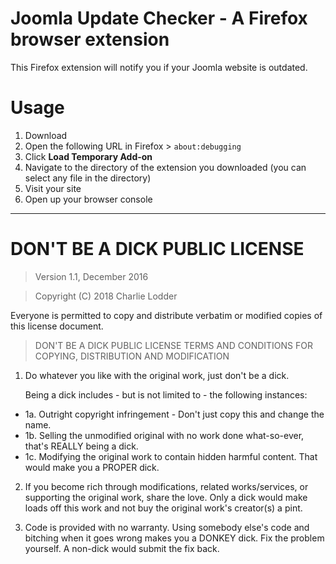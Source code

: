 # Joomla Update Checker - A Firefox browser extension

This Firefox extension will notify you if your Joomla website is outdated.

# Usage

1. Download
2. Open the following URL in Firefox > `about:debugging`
3. Click **Load Temporary Add-on**
4. Navigate to the directory of the extension you downloaded (you can select any file in the directory)
5. Visit your site
6. Open up your browser console

-------------------------------

# DON'T BE A DICK PUBLIC LICENSE

> Version 1.1, December 2016

> Copyright (C) 2018 Charlie Lodder

Everyone is permitted to copy and distribute verbatim or modified
copies of this license document.

> DON'T BE A DICK PUBLIC LICENSE
> TERMS AND CONDITIONS FOR COPYING, DISTRIBUTION AND MODIFICATION

1. Do whatever you like with the original work, just don't be a dick.

   Being a dick includes - but is not limited to - the following instances:

  - 1a. Outright copyright infringement - Don't just copy this and change the name.
  - 1b. Selling the unmodified original with no work done what-so-ever, that's REALLY being a dick.
  - 1c. Modifying the original work to contain hidden harmful content. That would make you a PROPER dick.

2. If you become rich through modifications, related works/services, or supporting the original work,
share the love. Only a dick would make loads off this work and not buy the original work's
creator(s) a pint.

3. Code is provided with no warranty. Using somebody else's code and bitching when it goes wrong makes
you a DONKEY dick. Fix the problem yourself. A non-dick would submit the fix back.
